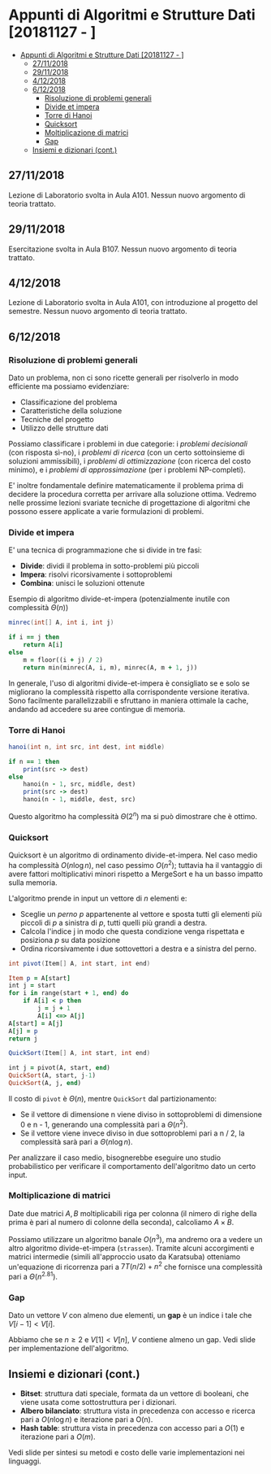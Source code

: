 # Appunti di Algoritmi e Strutture Dati [20181127 - ]

- [Appunti di Algoritmi e Strutture Dati [20181127 - ]](#appunti-di-algoritmi-e-strutture-dati-20181127)
    - [27/11/2018](#27112018)
    - [29/11/2018](#29112018)
    - [4/12/2018](#4122018)
    - [6/12/2018](#6122018)
        - [Risoluzione di problemi generali](#risoluzione-di-problemi-generali)
        - [Divide et impera](#divide-et-impera)
        - [Torre di Hanoi](#torre-di-hanoi)
        - [Quicksort](#quicksort)
        - [Moltiplicazione di matrici](#moltiplicazione-di-matrici)
        - [Gap](#gap)
    - [Insiemi e dizionari (cont.)](#insiemi-e-dizionari-cont)

## 27/11/2018

Lezione di Laboratorio svolta in Aula A101. Nessun nuovo argomento di teoria trattato.
## 29/11/2018

Esercitazione svolta in Aula B107. Nessun nuovo argomento di teoria trattato.

## 4/12/2018

Lezione di Laboratorio svolta in Aula A101, con introduzione al progetto del semestre. Nessun nuovo argomento di teoria trattato.

## 6/12/2018

### Risoluzione di problemi generali

Dato un problema, non ci sono ricette generali per risolverlo in modo efficiente ma possiamo evidenziare:

- Classificazione del problema
- Caratteristiche della soluzione
- Tecniche del progetto
- Utilizzo delle strutture dati

Possiamo classificare i problemi in due categorie: i *problemi decisionali* (con risposta sì-no), i *problemi di ricerca* (con un certo sottoinsieme di soluzioni ammissibili), i *problemi di ottimizzazione* (con ricerca del costo minimo), e i *problemi di approssimazione* (per i problemi NP-completi).

E' inoltre fondamentale definire matematicamente il problema prima di decidere la procedura corretta per arrivare alla soluzione ottima. Vedremo nelle prossime lezioni svariate tecniche di progettazione di algoritmi che possono essere applicate a varie formulazioni di problemi.

### Divide et impera

E' una tecnica di programmazione che si divide in tre fasi:

- **Divide**: dividi il problema in sotto-problemi più piccoli
- **Impera**: risolvi ricorsivamente i sottoproblemi
- **Combina**: unisci le soluzioni ottenute

Esempio di algoritmo divide-et-impera (potenzialmente inutile con complessità $\Theta(n)$)

```Java
minrec(int[] A, int i, int j)
```

```Ruby
if i == j then
    return A[i]
else
    m = floor((i + j) / 2)
    return min(minrec(A, i, m), minrec(A, m + 1, j))
```

In generale, l'uso di algoritmi divide-et-impera è consigliato se e solo se migliorano la complessità rispetto alla corrispondente versione iterativa. Sono facilmente parallelizzabili e sfruttano in maniera ottimale la cache, andando ad accedere su aree contingue di memoria.

### Torre di Hanoi

```Java
hanoi(int n, int src, int dest, int middle)
```

```Ruby
if n == 1 then
    print(src -> dest)
else
    hanoi(n - 1, src, middle, dest)
    print(src -> dest)
    hanoi(n - 1, middle, dest, src)
```

Questo algoritmo ha complessità $\Theta(2^n)$ ma si può dimostrare che è ottimo.

### Quicksort

Quicksort è un algoritmo di ordinamento divide-et-impera. Nel caso medio ha complessità $O(n\log n)$, nel caso pessimo $O(n^2)$; tuttavia ha il vantaggio di avere fattori moltiplicativi minori rispetto a MergeSort e ha un basso impatto sulla memoria.

L'algoritmo prende in input un vettore di $n$ elementi e:

- Sceglie un *perno* $p$ appartenente al vettore e sposta tutti gli elementi più piccoli di $p$ a sinistra di $p$, tutti quelli più grandi a destra.
- Calcola l'indice j in modo che questa condizione venga rispettata e posiziona $p$ su data posizione
- Ordina ricorsivamente i due sottovettori a destra e a sinistra del perno.

```Java
int pivot(Item[] A, int start, int end)
```

```Ruby
Item p = A[start]
int j = start
for i in range(start + 1, end) do
    if A[i] < p then
        j = j + 1
        A[i] <=> A[j]
A[start] = A[j]
A[j] = p
return j
```

```Java
QuickSort(Item[] A, int start, int end)
```

```Ruby
int j = pivot(A, start, end)
QuickSort(A, start, j-1)
QuickSort(A, j, end)
```

Il costo di `pivot` è $\Theta(n)$, mentre `QuickSort` dal partizionamento:

- Se il vettore di dimensione n viene diviso in sottoproblemi di dimensione 0 e n - 1, generando una complessità pari a $\Theta(n^2)$.
- Se il vettore viene invece diviso in due sottoproblemi pari a n / 2, la complessità sarà pari a $\Theta(n \log n)$.

Per analizzare il caso medio, bisognerebbe eseguire uno studio probabilistico per verificare il comportamento dell'algoritmo dato un certo input.

### Moltiplicazione di matrici

Date due matrici $A, B$ moltiplicabili riga per colonna (il nimero di righe della prima è pari al numero di colonne della seconda), calcoliamo $A \times B$.

Possiamo utilizzare un algoritmo banale $O(n^3)$, ma andremo ora a vedere un altro algoritmo divide-et-impera (`strassen`). Tramite alcuni accorgimenti e matrici intermedie (simili all'approccio usato da Karatsuba) otteniamo un'equazione di ricorrenza pari a $7T(n/2) + n^2$ che fornisce una complessità pari a $\Theta(n^{2.81})$.

### Gap

Dato un vettore $V$ con almeno due elementi, un **gap** è un indice i tale che $V[i - 1] < V[i]$. 

Abbiamo che se $n \ge 2$ e $V[1] < V[n]$, $V$ contiene almeno un gap. Vedi slide per implementazione dell'algoritmo.

## Insiemi e dizionari (cont.)

- **Bitset**: struttura dati speciale, formata da un vettore di booleani, che viene usata come sottostruttura per i dizionari.
- **Albero bilanciato**: struttura vista in precedenza con accesso e ricerca pari a $O(n \log n)$ e iterazione pari a O(n).
- **Hash table**: struttura vista in precedenza con accesso pari a $O(1)$ e iterazione pari a $O(m)$.

Vedi slide per sintesi su metodi e costo delle varie implementazioni nei linguaggi.